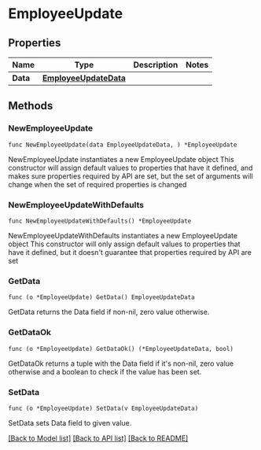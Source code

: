 # EmployeeUpdate

## Properties

Name | Type | Description | Notes
------------ | ------------- | ------------- | -------------
**Data** | [**EmployeeUpdateData**](EmployeeUpdateData.md) |  | 

## Methods

### NewEmployeeUpdate

`func NewEmployeeUpdate(data EmployeeUpdateData, ) *EmployeeUpdate`

NewEmployeeUpdate instantiates a new EmployeeUpdate object
This constructor will assign default values to properties that have it defined,
and makes sure properties required by API are set, but the set of arguments
will change when the set of required properties is changed

### NewEmployeeUpdateWithDefaults

`func NewEmployeeUpdateWithDefaults() *EmployeeUpdate`

NewEmployeeUpdateWithDefaults instantiates a new EmployeeUpdate object
This constructor will only assign default values to properties that have it defined,
but it doesn't guarantee that properties required by API are set

### GetData

`func (o *EmployeeUpdate) GetData() EmployeeUpdateData`

GetData returns the Data field if non-nil, zero value otherwise.

### GetDataOk

`func (o *EmployeeUpdate) GetDataOk() (*EmployeeUpdateData, bool)`

GetDataOk returns a tuple with the Data field if it's non-nil, zero value otherwise
and a boolean to check if the value has been set.

### SetData

`func (o *EmployeeUpdate) SetData(v EmployeeUpdateData)`

SetData sets Data field to given value.



[[Back to Model list]](../README.md#documentation-for-models) [[Back to API list]](../README.md#documentation-for-api-endpoints) [[Back to README]](../README.md)


